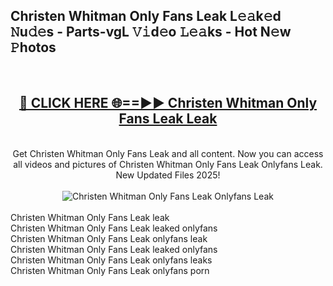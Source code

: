 <h2>Christen Whitman Only Fans Leak L𝚎𝚊k𝚎d 𝙽u𝚍𝚎s - Parts-vgL 𝚅𝚒d𝚎o 𝙻𝚎𝚊ks - Hot N𝚎w 𝙿hotos </h2>
<br>
<div align="center">
<h2><a href="https://213.232.235.80/live/video.php?q=christen-whitman-only-fans-leak" rel="nofollow">🔴 CLICK HERE 🌐==►► Christen Whitman Only Fans Leak Leak</a></h2>
<br>
Get Christen Whitman Only Fans Leak and all content. Now you can access all videos and pictures of Christen Whitman Only Fans Leak Onlyfans Leak. New Updated Files 2025!
<br>
<br>
<a href="https://213.232.235.80/live/video.php?q=christen-whitman-only-fans-leak" rel="nofollow" data-target="animated-image.originalLink"><img src="https://i.imgur.com/1EjSzPs.png" alt="Christen Whitman Only Fans Leak Onlyfans Leak" style="max-width: 100%; display: inline-block;" data-target="animated-image.originalImage"></a>
</div>
<br>
Christen Whitman Only Fans Leak leak<br>
Christen Whitman Only Fans Leak leaked onlyfans<br>
Christen Whitman Only Fans Leak onlyfans leak<br>
Christen Whitman Only Fans Leak leaked onlyfans<br>
Christen Whitman Only Fans Leak onlyfans leaks<br>
Christen Whitman Only Fans Leak onlyfans porn
